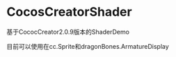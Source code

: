 # CocosCreatorShader

基于CococCreator2.0.9版本的ShaderDemo

目前可以使用在cc.Sprite和dragonBones.ArmatureDisplay